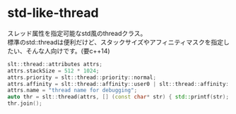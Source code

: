 # std-like-thread
スレッド属性を指定可能なstd風のthreadクラス。<br>
標準のstd::threadは便利だけど、スタックサイズやアフィニティマスクを指定したい、そんな人向けです。(要c++14)

```cpp
slt::thread::attributes attrs;
attrs.stackSize = 512 * 1024;
attrs.priority = slt::thread::priority::normal;
attrs.affinity = slt::thread::affinity::user0 | slt::thread::affinity::user1;
attrs.name = "thread name for debugging";
auto thr = slt::thread(attrs, [] (const char* str) { std::printf(str); }, "hello, world");
thr.join();
```
